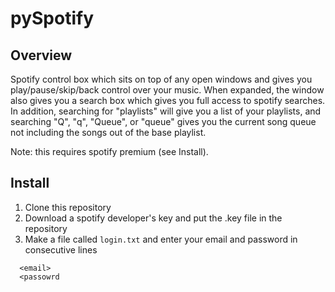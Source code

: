 # pySpotify

## Overview

Spotify control box which sits on top of any open windows and gives you play/pause/skip/back control over your music. When expanded, the window also gives you a search box which gives you full access to spotify searches. In addition, searching for "playlists" will give you a list of your playlists, and searching "Q", "q", "Queue", or "queue" gives you the current song queue not including the songs out of the base playlist.

Note: this requires spotify premium (see Install). 

## Install
1. Clone this repository
2. Download a spotify developer's key and put the .key file in the repository
3. Make a file called `login.txt` and enter your email and password in consecutive lines

```
  <email>
  <passowrd
```
